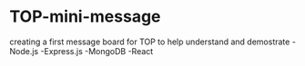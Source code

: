 # TOP-mini-message

creating a first message board for TOP to help understand and demostrate
-Node.js
-Express.js
-MongoDB
-React
